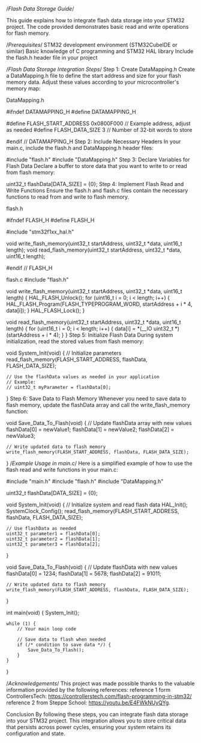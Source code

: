 /*Flash Data Storage Guide*/

This guide explains how to integrate flash data storage into your STM32 project. The code provided demonstrates basic read and write operations for flash memory.

/*Prerequisites*/
STM32 development environment (STM32CubeIDE or similar)
Basic knowledge of C programming and STM32 HAL library
Include the flash.h header file in your project


/*Flash Data Storage Integration Steps*/
Step 1: Create DataMapping.h
Create a DataMapping.h file to define the start address and size for your flash memory data. Adjust these values according to your microcontroller's memory map:

DataMapping.h

#ifndef DATAMAPPING_H
#define DATAMAPPING_H

#define FLASH_START_ADDRESS 0x0800F000 // Example address, adjust as needed
#define FLASH_DATA_SIZE 3 // Number of 32-bit words to store

#endif // DATAMAPPING_H
Step 2: Include Necessary Headers
In your main.c, include the flash.h and DataMapping.h header files:


#include "flash.h"
#include "DataMapping.h"
Step 3: Declare Variables for Flash Data
Declare a buffer to store data that you want to write to or read from flash memory:


uint32_t flashData[DATA_SIZE] = {0};
Step 4: Implement Flash Read and Write Functions
Ensure the flash.h and flash.c files contain the necessary functions to read from and write to flash memory.

flash.h

#ifndef FLASH_H
#define FLASH_H

#include "stm32f1xx_hal.h"

void write_flash_memory(uint32_t startAddress, uint32_t *data, uint16_t length);
void read_flash_memory(uint32_t startAddress, uint32_t *data, uint16_t length);

#endif // FLASH_H

flash.c
#include "flash.h"

void write_flash_memory(uint32_t startAddress, uint32_t *data, uint16_t length) {
    HAL_FLASH_Unlock();
    for (uint16_t i = 0; i < length; i++) {
        HAL_FLASH_Program(FLASH_TYPEPROGRAM_WORD, startAddress + i * 4, data[i]);
    }
    HAL_FLASH_Lock();
}

void read_flash_memory(uint32_t startAddress, uint32_t *data, uint16_t length) {
    for (uint16_t i = 0; i < length; i++) {
        data[i] = *(__IO uint32_t *)(startAddress + i * 4);
    }
}
Step 5: Initialize Flash Data
During system initialization, read the stored values from flash memory:


void System_Init(void) {
    // Initialize parameters
    read_flash_memory(FLASH_START_ADDRESS, flashData, FLASH_DATA_SIZE);

    // Use the flashData values as needed in your application
    // Example:
    // uint32_t myParameter = flashData[0];
}
Step 6: Save Data to Flash Memory
Whenever you need to save data to flash memory, update the flashData array and call the write_flash_memory function:


void Save_Data_To_Flash(void) {
    // Update flashData array with new values
    flashData[0] = newValue1;
    flashData[1] = newValue2;
    flashData[2] = newValue3;

    // Write updated data to flash memory
    write_flash_memory(FLASH_START_ADDRESS, flashData, FLASH_DATA_SIZE);
}
/*Example Usage in main.c*/
Here is a simplified example of how to use the flash read and write functions in your main.c:

#include "main.h"
#include "flash.h"
#include "DataMapping.h"

uint32_t flashData[DATA_SIZE] = {0};

void System_Init(void) {
    // Initialize system and read flash data
    HAL_Init();
    SystemClock_Config();
    read_flash_memory(FLASH_START_ADDRESS, flashData, FLASH_DATA_SIZE);

    // Use flashData as needed
    uint32_t parameter1 = flashData[0];
    uint32_t parameter2 = flashData[1];
    uint32_t parameter3 = flashData[2];
}

void Save_Data_To_Flash(void) {
    // Update flashData with new values
    flashData[0] = 1234;
    flashData[1] = 5678;
    flashData[2] = 91011;

    // Write updated data to flash memory
    write_flash_memory(FLASH_START_ADDRESS, flashData, FLASH_DATA_SIZE);
}

int main(void) {
    System_Init();

    while (1) {
        // Your main loop code

        // Save data to flash when needed
        if (/* condition to save data */) {
            Save_Data_To_Flash();
        }
    }
}

/*Acknowledgements*/
This project was made possible thanks to the valuable information provided by the following references:
reference 1 form ControllersTech: https://controllerstech.com/flash-programming-in-stm32/
reference 2 from Steppe School: https://youtu.be/E4FWkNUyQYg.

Conclusion
By following these steps, you can integrate flash data storage into your STM32 project. This integration allows you to store critical data that persists across power cycles, ensuring your system retains its configuration and state.
